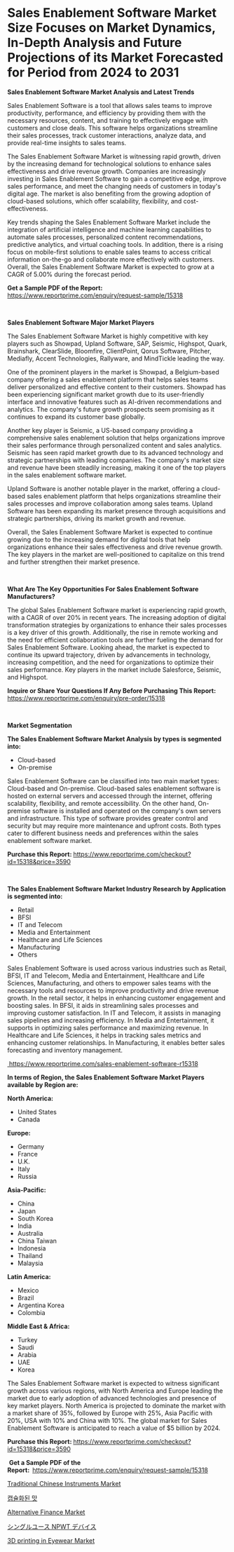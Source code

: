 <p><h1>Sales Enablement Software Market Size Focuses on Market Dynamics, In-Depth Analysis and Future Projections of its Market Forecasted for Period from 2024 to 2031</h1></p><p><strong>Sales Enablement Software Market Analysis and Latest Trends</strong></p>
<p><p>Sales Enablement Software is a tool that allows sales teams to improve productivity, performance, and efficiency by providing them with the necessary resources, content, and training to effectively engage with customers and close deals. This software helps organizations streamline their sales processes, track customer interactions, analyze data, and provide real-time insights to sales teams.</p><p>The Sales Enablement Software Market is witnessing rapid growth, driven by the increasing demand for technological solutions to enhance sales effectiveness and drive revenue growth. Companies are increasingly investing in Sales Enablement Software to gain a competitive edge, improve sales performance, and meet the changing needs of customers in today's digital age. The market is also benefiting from the growing adoption of cloud-based solutions, which offer scalability, flexibility, and cost-effectiveness.</p><p>Key trends shaping the Sales Enablement Software Market include the integration of artificial intelligence and machine learning capabilities to automate sales processes, personalized content recommendations, predictive analytics, and virtual coaching tools. In addition, there is a rising focus on mobile-first solutions to enable sales teams to access critical information on-the-go and collaborate more effectively with customers. Overall, the Sales Enablement Software Market is expected to grow at a CAGR of 5.00% during the forecast period.</p></p>
<p><strong>Get a Sample PDF of the Report:&nbsp;</strong> <a href="https://www.reportprime.com/enquiry/request-sample/15318">https://www.reportprime.com/enquiry/request-sample/15318</a></p>
<p>&nbsp;</p>
<p><strong>Sales Enablement Software Major Market Players</strong></p>
<p><p>The Sales Enablement Software Market is highly competitive with key players such as Showpad, Upland Software, SAP, Seismic, Highspot, Quark, Brainshark, ClearSlide, Bloomfire, ClientPoint, Qorus Software, Pitcher, Mediafly, Accent Technologies, Rallyware, and MindTickle leading the way.</p><p>One of the prominent players in the market is Showpad, a Belgium-based company offering a sales enablement platform that helps sales teams deliver personalized and effective content to their customers. Showpad has been experiencing significant market growth due to its user-friendly interface and innovative features such as AI-driven recommendations and analytics. The company's future growth prospects seem promising as it continues to expand its customer base globally.</p><p>Another key player is Seismic, a US-based company providing a comprehensive sales enablement solution that helps organizations improve their sales performance through personalized content and sales analytics. Seismic has seen rapid market growth due to its advanced technology and strategic partnerships with leading companies. The company's market size and revenue have been steadily increasing, making it one of the top players in the sales enablement software market.</p><p>Upland Software is another notable player in the market, offering a cloud-based sales enablement platform that helps organizations streamline their sales processes and improve collaboration among sales teams. Upland Software has been expanding its market presence through acquisitions and strategic partnerships, driving its market growth and revenue.</p><p>Overall, the Sales Enablement Software Market is expected to continue growing due to the increasing demand for digital tools that help organizations enhance their sales effectiveness and drive revenue growth. The key players in the market are well-positioned to capitalize on this trend and further strengthen their market presence.</p></p>
<p>&nbsp;</p>
<p><strong>What Are The Key Opportunities For Sales Enablement Software Manufacturers?</strong></p>
<p><p>The global Sales Enablement Software market is experiencing rapid growth, with a CAGR of over 20% in recent years. The increasing adoption of digital transformation strategies by organizations to enhance their sales processes is a key driver of this growth. Additionally, the rise in remote working and the need for efficient collaboration tools are further fueling the demand for Sales Enablement Software. Looking ahead, the market is expected to continue its upward trajectory, driven by advancements in technology, increasing competition, and the need for organizations to optimize their sales performance. Key players in the market include Salesforce, Seismic, and Highspot.</p></p>
<p><strong>Inquire or Share Your Questions If Any Before Purchasing This Report:</strong> <a href="https://www.reportprime.com/enquiry/pre-order/15318">https://www.reportprime.com/enquiry/pre-order/15318</a></p>
<p>&nbsp;</p>
<p><strong>Market Segmentation</strong></p>
<p><strong>The Sales Enablement Software Market Analysis by types is segmented into:</strong></p>
<p><ul><li>Cloud-based</li><li>On-premise</li></ul></p>
<p><p>Sales Enablement Software can be classified into two main market types: Cloud-based and On-premise. Cloud-based sales enablement software is hosted on external servers and accessed through the internet, offering scalability, flexibility, and remote accessibility. On the other hand, On-premise software is installed and operated on the company's own servers and infrastructure. This type of software provides greater control and security but may require more maintenance and upfront costs. Both types cater to different business needs and preferences within the sales enablement software market.</p></p>
<p><strong>Purchase this Report:&nbsp;</strong><a href="https://www.reportprime.com/checkout?id=15318&price=3590">https://www.reportprime.com/checkout?id=15318&price=3590</a></p>
<p>&nbsp;</p>
<p><strong>The Sales Enablement Software Market Industry Research by Application is segmented into:</strong></p>
<p><ul><li>Retail</li><li>BFSI</li><li>IT and Telecom</li><li>Media and Entertainment</li><li>Healthcare and Life Sciences</li><li>Manufacturing</li><li>Others</li></ul></p>
<p><p>Sales Enablement Software is used across various industries such as Retail, BFSI, IT and Telecom, Media and Entertainment, Healthcare and Life Sciences, Manufacturing, and others to empower sales teams with the necessary tools and resources to improve productivity and drive revenue growth. In the retail sector, it helps in enhancing customer engagement and boosting sales. In BFSI, it aids in streamlining sales processes and improving customer satisfaction. In IT and Telecom, it assists in managing sales pipelines and increasing efficiency. In Media and Entertainment, it supports in optimizing sales performance and maximizing revenue. In Healthcare and Life Sciences, it helps in tracking sales metrics and enhancing customer relationships. In Manufacturing, it enables better sales forecasting and inventory management.</p></p>
<p><a href="https://www.reportprime.com/sales-enablement-software-r15318">&nbsp;https://www.reportprime.com/sales-enablement-software-r15318</a></p>
<p><strong>In terms of Region, the Sales Enablement Software Market Players available by Region are:</strong></p>
<p>
    <p> <strong> North America: </strong>
        <ul>
            <li>United States</li>
            <li>Canada</li>
        </ul>
        </p> 
    <p> <strong> Europe: </strong>
        <ul>
            <li>Germany</li>
            <li>France</li>
            <li>U.K.</li>
            <li>Italy</li>
            <li>Russia</li>
        </ul>
        </p> 
    <p> <strong> Asia-Pacific: </strong>
        <ul>
            <li>China</li>
            <li>Japan</li>
            <li>South Korea</li>
            <li>India</li>
            <li>Australia</li>
            <li>China Taiwan</li>
            <li>Indonesia</li>
            <li>Thailand</li>
            <li>Malaysia</li>
        </ul>
        </p> 
    <p> <strong> Latin America: </strong>
        <ul>
            <li>Mexico</li>
            <li>Brazil</li>
            <li>Argentina Korea</li>
            <li>Colombia</li>
        </ul>
        </p> 
    <p> <strong> Middle East & Africa: </strong>
        <ul>
            <li>Turkey</li>
            <li>Saudi</li>
            <li>Arabia</li>
            <li>UAE</li>
            <li>Korea</li>
        </ul>
    </p>
    </p>
<p><p>The Sales Enablement Software market is expected to witness significant growth across various regions, with North America and Europe leading the market due to early adoption of advanced technologies and presence of key market players. North America is projected to dominate the market with a market share of 35%, followed by Europe with 25%, Asia Pacific with 20%, USA with 10% and China with 10%. The global market for Sales Enablement Software is anticipated to reach a value of $5 billion by 2024.</p></p>
<p><strong>Purchase this Report: </strong><a href="https://www.reportprime.com/checkout?id=15318&price=3590">https://www.reportprime.com/checkout?id=15318&price=3590</a></p>
<p>&nbsp;<strong>Get a Sample PDF of the Report:&nbsp;&nbsp;</strong><a href="https://www.reportprime.com/enquiry/request-sample/15318">https://www.reportprime.com/enquiry/request-sample/15318</a></p>
<p><strong></strong></p>
<p><p><a href="https://issuu.com/reportprime-2/docs/traditional-chinese-instruments-market-size-2030.p">Traditional Chinese Instruments Market</a></p><p><a href="https://github.com/WilburKihn5676/Market-Research-Report-List-1/blob/main/363743076035.md">캡슐화된 맛</a></p><p><a href="https://github.com/Sarissaschmalingtr6fz2739/Market-Research-Report-List-2/blob/main/alternative-finance-market.md">Alternative Finance Market</a></p><p><a href="https://github.com/EthanMorar2011/Market-Research-Report-List-1/blob/main/458972281607.md">シングルユース NPWT デバイス</a></p><p><a href="https://github.com/jodemen/Market-Research-Report-List-2/blob/main/3d-printing-in-eyewear-market.md">3D printing in Eyewear Market</a></p></p>